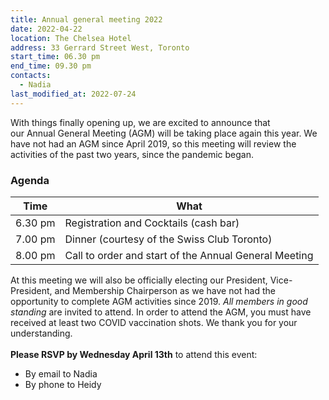```yaml
---
title: Annual general meeting 2022
date: 2022-04-22
location: The Chelsea Hotel
address: 33 Gerrard Street West, Toronto
start_time: 06.30 pm
end_time: 09.30 pm
contacts:
  - Nadia
last_modified_at: 2022-07-24
---
```

With things finally opening up, we are excited to announce that our Annual General Meeting (AGM) will be taking place again this year. We have not had an AGM since April 2019, so this meeting will review the activities of the past two years, since the pandemic began.

### Agenda

| Time    | What                                                  |
| ------- | ----------------------------------------------------- |
| 6.30 pm | Registration and Cocktails (cash bar)                 |
| 7.00 pm | Dinner (courtesy of the Swiss Club Toronto)           |
| 8.00 pm | Call to order and start of the Annual General Meeting |

At this meeting we will also be officially electing our President, Vice-President, and Membership Chairperson as we have not had the opportunity to complete AGM activities since 2019. *All members in good standing* are invited to attend. In order to attend the AGM, you must have received at least two COVID vaccination shots. We thank you for your understanding.\
\
**Please RSVP by Wednesday April 13th** to attend this event:

* By email to Nadia
* By phone to Heidy